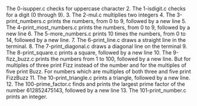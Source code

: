 The 0-isupper.c checks for uppercase character
2. The 1-isdigit.c checks for a digit (0 through 9).
3. The 2-mul.c multiplies two integers
4. The 3-print_numbers.c prints the numbers, from 0 to 9, followed by a new line
5. The 4-print_most_numbers.c prints the numbers, from 0 to 9, followed by a new line
6. The 5-more_numbers.c prints 10 times the numbers, from 0 to 14, followed by a new line.
7. The 6-print_line.c draws a straight line in the terminal.
8. The 7-print_diagonal.c draws a diagonal line on the terminal
9. The 8-print_square.c prints a square, followed by a new line
10. The 9-fizz_buzz.c  prints the numbers from 1 to 100, followed by a new line. But for multiples of three print Fizz instead of the number and for the multiples of five print Buzz. For numbers which are multiples of both three and five print FizzBuzz
11. The 10-print_triangle.c prints a triangle, followed by a new line.
12. The 100-prime_factor.c finds and prints the largest prime factor of the number 612852475143, followed by a new line
13. The 101-print_number.c  prints an integer.
